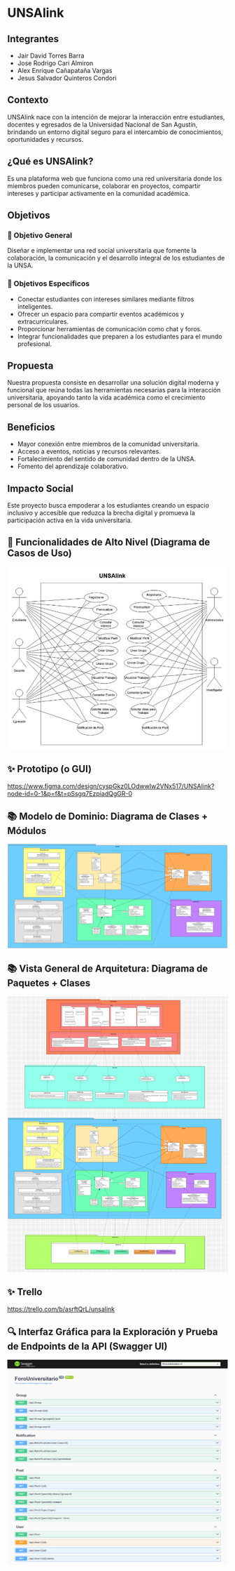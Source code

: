 # UNSAlink

## Integrantes
- Jair David Torres Barra
- Jose Rodrigo Cari Almiron
- Alex Enrique Cañapataña Vargas
- Jesus Salvador Quinteros Condori

## Contexto

UNSAlink nace con la intención de mejorar la interacción entre estudiantes, docentes y egresados de la Universidad Nacional de San Agustín, brindando un entorno digital seguro para el intercambio de conocimientos, oportunidades y recursos.

## ¿Qué es UNSAlink?

Es una plataforma web que funciona como una red universitaria donde los miembros pueden comunicarse, colaborar en proyectos, compartir intereses y participar activamente en la comunidad académica.

## Objetivos

### 🎯 Objetivo General

Diseñar e implementar una red social universitaria que fomente la colaboración, la comunicación y el desarrollo integral de los estudiantes de la UNSA.

### 📌 Objetivos Específicos

- Conectar estudiantes con intereses similares mediante filtros inteligentes.
- Ofrecer un espacio para compartir eventos académicos y extracurriculares.
- Proporcionar herramientas de comunicación como chat y foros.
- Integrar funcionalidades que preparen a los estudiantes para el mundo profesional.

## Propuesta

Nuestra propuesta consiste en desarrollar una solución digital moderna y funcional que reúna todas las herramientas necesarias para la interacción universitaria, apoyando tanto la vida académica como el crecimiento personal de los usuarios.

## Beneficios

- Mayor conexión entre miembros de la comunidad universitaria.
- Acceso a eventos, noticias y recursos relevantes.
- Fortalecimiento del sentido de comunidad dentro de la UNSA.
- Fomento del aprendizaje colaborativo.

## Impacto Social

Este proyecto busca empoderar a los estudiantes creando un espacio inclusivo y accesible que reduzca la brecha digital y promueva la participación activa en la vida universitaria.

## 🎯 Funcionalidades de Alto Nivel (Diagrama de Casos de Uso)

![Diagrama de Casos de Uso](diagrams/DiagramadeCasosdeUso.PNG)

## ✨ Prototipo (o GUI)

https://www.figma.com/design/cyspGkz0LOdwwIw2VNx517/UNSAlink?node-id=0-1&p=f&t=pSsgq7EzpiadQgGR-0

## 📚 Modelo de Dominio: Diagrama de Clases + Módulos

![Diagrama de Clases](diagrams/DiagramaDeClases.png)

## 📚 Vista General de Arquitetura: Diagrama de Paquetes + Clases

![Vista General de Arquitectura](diagrams/VistaGeneraldeArquitectura.png)

## ✨ Trello

https://trello.com/b/asrftQrL/unsalink

## 🔍 Interfaz Gráfica para la Exploración y Prueba de Endpoints de la API (Swagger UI)

![Swagger UI 1](diagrams/SwaggerUI-1.png)
![Swagger UI 2](diagrams/SwaggerUI-2.png)
